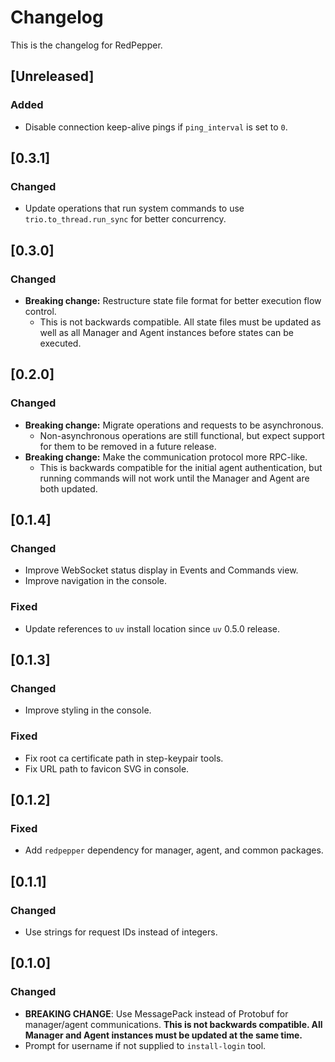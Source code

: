 # Changelog

This is the changelog for RedPepper.

## [Unreleased]

### Added

- Disable connection keep-alive pings if `ping_interval` is set to `0`.

## [0.3.1]

### Changed

- Update operations that run system commands to use `trio.to_thread.run_sync` for better concurrency.

## [0.3.0]

### Changed

- **Breaking change:** Restructure state file format for better execution flow control.
  - This is not backwards compatible. All state files must be updated as well as all
    Manager and Agent instances before states can be executed.

## [0.2.0]

### Changed

- **Breaking change:** Migrate operations and requests to be asynchronous.
  - Non-asynchronous operations are still functional, but expect support for them to
    be removed in a future release.
- **Breaking change:** Make the communication protocol more RPC-like.
  - This is backwards compatible for the initial agent authentication, but running commands
    will not work until the Manager and Agent are both updated.

## [0.1.4]

### Changed

- Improve WebSocket status display in Events and Commands view.
- Improve navigation in the console.

### Fixed

- Update references to `uv` install location since `uv` 0.5.0 release.

## [0.1.3]

### Changed

- Improve styling in the console.

### Fixed

- Fix root ca certificate path in step-keypair tools.
- Fix URL path to favicon SVG in console.

## [0.1.2]

### Fixed

- Add `redpepper` dependency for manager, agent, and common packages.

## [0.1.1]

### Changed

- Use strings for request IDs instead of integers.

## [0.1.0]

### Changed

- **BREAKING CHANGE**: Use MessagePack instead of Protobuf for manager/agent communications.
  **This is not backwards compatible. All Manager and Agent instances must be updated at the same time.**
- Prompt for username if not supplied to `install-login` tool.
